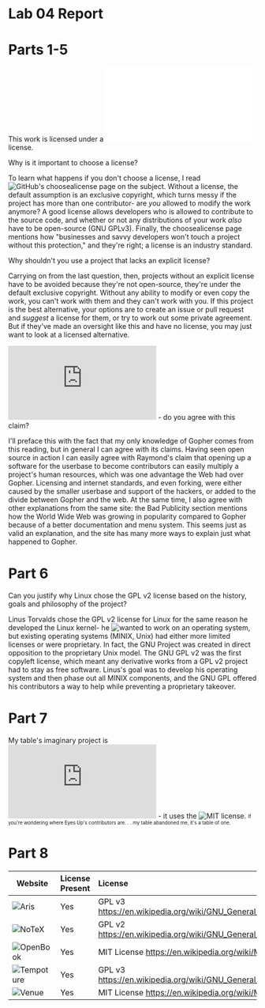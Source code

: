 # Lab 04 Report

# Parts 1-5
This work is licensed under a ![Creative Commons 4.0 Attribution](LICENSE.txt) license.

Why is it important to choose a license?

To learn what happens if you don't choose a license, I read ![GitHub's choosealicense page](https://choosealicense.com/no-permission/) on the subject. Without a license, the default assumption is an exclusive copyright, which turns messy if the project has more than one contributor- are *you* allowed to modify the work anymore? A good license allows developers who is allowed to contribute to the source code, and whether or not any distributions of your work *also* have to be open-source (GNU GPLv3). Finally, the choosealicense page mentions how "businesses and savvy developers won't touch a project without this protection," and they're right; a license is an industry standard.

Why shouldn't you use a project that lacks an explicit license?

Carrying on from the last question, then, projects without an explicit license have to be avoided because they're not open-source, they're under the default exclusive copyright. Without any ability to modify or even copy the work, you can't work with them and they can't work with you. If this project is the best alternative, your options are to create an issue or pull request and *suggest* a license for them, or try to work out some private agreement. But if they've made an oversight like this and have no license, you may just want to look at a licensed alternative.

![Why the Web beat Gopher](https://ils.unc.edu/callee/gopherpaper.htm#explain) - do you agree with this claim?

I'll preface this with the fact that my only knowledge of Gopher comes from this reading, but in general I can agree with its claims. Having seen open source in action I can easily agree with Raymond's claim that opening up a software for the userbase to become contributors can easily multiply a project's human resources, which was one advantage the Web had over Gopher. Licensing and internet standards, and even forking, were either caused by the smaller userbase and support of the hackers, or added to the divide between Gopher and the web. At the same time, I also agree with other explanations from the same site: the Bad Publicity section mentions how the World Wide Web was growing in popularity compared to Gopher because of a better documentation and menu system. This seems just as valid an explanation, and the site has many more ways to explain just what happened to Gopher.

# Part 6
Can you justify why Linux chose the GPL v2 license based on the history, goals and philosophy of the project?

Linus Torvalds chose the GPL v2 license for Linux for the same reason he developed the Linux kernel- he ![wanted to work on an operating system](https://en.wikipedia.org/wiki/Linux#Creation), but existing operating systems (MINIX, Unix) had either more limited licenses or were proprietary. In fact, the GNU Project was created in direct opposition to the proprietary Unix model. The GNU GPL v2 was the first copyleft license, which meant any derivative works from a GPL v2 project had to stay as free software. Linus's goal was to develop his operating system and then phase out all MINIX components, and the GNU GPL offered his contributors a way to help while preventing a proprietary takeover.

# Part 7
My table's imaginary project is ![Eyes Up](https://github.com/KKhaghani/EyesUp/blob/main/README.md) - it uses the ![MIT license](https://github.com/KKhaghani/EyesUp/blob/main/LICENSE).
<sub><sup>If you're wondering where Eyes Up's contributors are. . . my table abandoned me, it's a table of one.</sup></sub>

# Part 8

Website | License Present | License
---------|:----------|:-------
![Aris](https://github.com/bram-hub/aris) | Yes | GPL v3 https://en.wikipedia.org/wiki/GNU_General_Public_License#Version_3
![NoTeX](https://github.com/team-notex/notex) | Yes | GPL v2 https://en.wikipedia.org/wiki/GNU_General_Public_License#Version_2
![OpenBook](https://github.com/openbook-project/openBook-Core) | Yes | MIT License https://en.wikipedia.org/wiki/MIT_License
![Tempoture](https://github.com/Tempoture/Tempoture-Data-Base) | Yes | GPL v3 https://en.wikipedia.org/wiki/GNU_General_Public_License#Version_3
![Venue](https://github.com/rcos/venue2) | Yes | MIT License https://en.wikipedia.org/wiki/MIT_License
